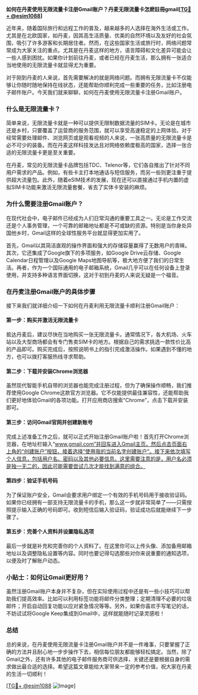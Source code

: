 **如何在丹麦使用无限流量卡注册Gmail账户？丹麦无限流量卡怎麽註冊gmail[[TG💪+ @esim1088](https://t.me/s/esim1088)]**

近年来，随着国际旅行和远程工作的普及，越来越多的人选择在海外生活或工作。尤其是在北欧国家，如丹麦，因其高生活质量、优美的自然环境以及友好的社会氛围，吸引了许多游客和长期居住者。然而，在这些国家生活或旅行时，网络问题常常成为大家关注的重点。尤其是在丹麦这样的地方，语言障碍和文化差异可能会让一些人感到困扰。如果你计划前往丹麦，或者已经在丹麦生活，那么拥有一张适合当地使用的无限流量卡就显得尤为重要。

对于刚到丹麦的人来说，首先需要解决的就是网络问题。而拥有无限流量卡不仅能够让你随时随地保持在线状态，还能帮助你顺利完成一些重要的任务，比如注册电子邮件账户。今天我们就来聊聊，如何在丹麦使用无限流量卡注册Gmail账户。

### 什么是无限流量卡？

简单来说，无限流量卡就是一种可以提供无限制数据流量的SIM卡。无论是在城市还是乡村，只要覆盖了运营商的服务范围，就可以享受高速稳定的上网体验。对于经常需要处理邮件、浏览网页或是观看视频的人来说，一张高质量的无限流量卡是必不可少的装备。而在丹麦这样科技发达且对网络依赖度极高的国家，选择一张合适的无限流量卡更是至关重要。

在丹麦，常见的无限流量卡品牌包括TDC、Telenor等，它们各自推出了针对不同用户需求的产品。例如，有些卡主打本地通话与短信服务，而另一些则更注重于提供超大流量包。此外，随着eSIM技术的发展，现在还可以直接通过手机内置的虚拟SIM卡功能来激活无限流量套餐，省去了实体卡安装的麻烦。

### 为什么需要注册Gmail账户？

在现代社会中，电子邮件已经成为人们日常沟通的重要工具之一。无论是工作交流还是个人事务管理，一个可靠的邮箱地址都是不可或缺的资源。特别是当你身处异国他乡时，Gmail这样的全球性服务平台就显得更加实用了。

首先，Gmail以其简洁直观的操作界面和强大的存储容量赢得了无数用户的青睐。其次，它还集成了Google旗下的多项服务，如Google Drive云存储、Google Calendar日程管理以及Google Maps地图导航等，极大地方便了我们的日常生活。再者，作为一个国际通用的电子邮箱系统，Gmail几乎可以在任何设备上登录使用，并支持多种语言界面切换，这对于初到丹麦的人来说无疑是一个福音。

### 在丹麦注册Gmail账户的具体步骤

接下来我们就详细介绍一下如何在丹麦利用无限流量卡顺利注册Gmail账户：

#### 第一步：购买并激活无限流量卡

抵达丹麦后，建议尽快在当地购买一张无限流量卡。通常情况下，各大机场、火车站以及大型商场都会有专门售卖SIM卡的地方。根据自己的需求挑选一款性价比高的产品即可。购买完成后，按照说明书上的指引完成激活操作。如果遇到不懂的地方，也可以拨打客服热线寻求帮助。

#### 第二步：下载并安装Chrome浏览器

虽然现代智能手机自带的浏览器也能完成注册过程，但为了确保操作顺畅，我们推荐使用Google Chrome这款官方浏览器。它不仅能提供最佳兼容性，还能帮助我们更好地体验Gmail的各项功能。打开应用商店搜索“Chrome”，点击下载并安装即可。

#### 第三步：访问Gmail官网并创建新账号

完成上述准备工作之后，就可以正式开始注册Gmail账户啦！首先打开Chrome浏览器，在地址栏输入“www.gmail.com”并回车进入Gmail主页。然后点击页面右上角的“创建账户”按钮，接着选择“使用我的当前名字创建账户”。接下来依次填写个人信息，包括用户名、密码以及其他必要信息。这里需要注意的是，用户名必须是独一无二的，因此可能需要尝试几次才能找到满意的组合。

#### 第四步：验证手机号码

为了保证账户安全，Gmail会要求用户绑定一个有效的手机号码用于接收验证码。如果你已经拥有一部支持无限流量卡的手机，那么这一步就非常简单了——只需按照提示输入正确的号码即可。收到短信后输入验证码，验证成功后就能继续下一步骤了。

#### 第五步：完善个人资料并设置隐私选项

最后一步就是补充和完善你的个人资料了。在这里你可以上传头像、添加备用邮箱地址以及调整隐私设置等内容。同时也要记得勾选那些对你来说重要的通知选项，以便及时了解账户动态。

### 小贴士：如何让Gmail更好用？

虽然注册Gmail账户本身并不复杂，但在实际使用过程中还是有一些小技巧可以帮助我们提高效率。比如可以利用标签功能将邮件分类整理；定期清理不必要的垃圾邮件；开启自动回复功能以应对紧急情况等等。另外，如果你喜欢手写笔记的话，不妨试试将Google Keep集成到Gmail中，这样就能随时记录灵感啦！

### 总结

总的来说，在丹麦使用无限流量卡注册Gmail账户并不是一件难事，只要掌握了正确的方法并且耐心地一步步操作下去，相信每位朋友都能够轻松搞定。当然，除了Gmail之外，还有许多其他的电子邮件服务商可供选择，关键还是要根据自身的需求做出最合适的选择。希望这篇文章能给大家带来一定的参考价值，祝大家在丹麦的生活一切顺利！

[[TG💪+ @esim1088](https://t.me/s/esim1088) ![Image](https://i.postimg.cc/4NQfJmqS/Snipaste-2025-05-13-00-14-12.png)]
